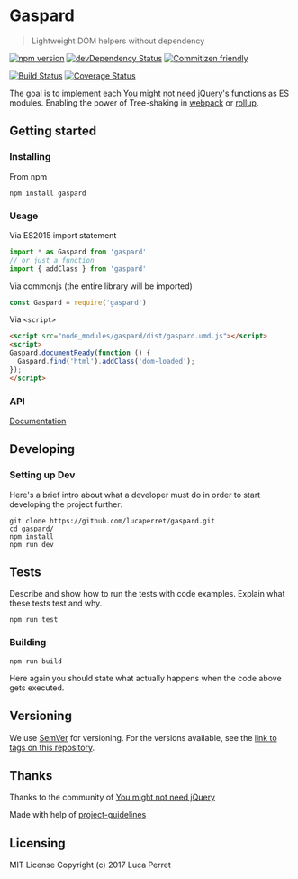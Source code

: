 # Gaspard
> Lightweight DOM helpers without dependency

[![npm version](https://badge.fury.io/js/gaspard.svg)](https://badge.fury.io/js/gaspard)
[![devDependency Status](https://david-dm.org/lucaperret/gaspard/dev-status.svg)](https://david-dm.org/lucaperret/gaspard.svg#info=devDependencies)
[![Commitizen friendly](https://img.shields.io/badge/commitizen-friendly-brightgreen.svg)](http://commitizen.github.io/cz-cli/)

[![Build Status](https://travis-ci.org/lucaperret/gaspard.svg?branch=master)](https://travis-ci.org/lucaperret/gaspard)
[![Coverage Status](https://coveralls.io/repos/github/lucaperret/gaspard/badge.svg?branch=master)](https://coveralls.io/github/lucaperret/gaspard?branch=master)

The goal is to implement each [You might not need jQuery](http://youmightnotneedjquery.com)'s functions as ES modules. Enabling the power of Tree-shaking in [webpack](https://webpack.js.org/guides/tree-shaking/) or [rollup](https://rollupjs.org/#tree-shaking).


## Getting started

### Installing

From npm
```shell
npm install gaspard
```

### Usage

Via ES2015 import statement
```javascript
import * as Gaspard from 'gaspard'
// or just a function
import { addClass } from 'gaspard'
```

Via commonjs (the entire library will be imported)
```javascript
const Gaspard = require('gaspard')
```

Via `<script>`
```html
<script src="node_modules/gaspard/dist/gaspard.umd.js"></script>
<script>
Gaspard.documentReady(function () {
  Gaspard.find('html').addClass('dom-loaded');
});
</script>
```

### API

[Documentation](https://github.com/lucaperret/gaspard/blob/master/docs/API.md)

## Developing

### Setting up Dev

Here's a brief intro about what a developer must do in order to start developing
the project further:

```shell
git clone https://github.com/lucaperret/gaspard.git
cd gaspard/
npm install
npm run dev
```

## Tests

Describe and show how to run the tests with code examples.
Explain what these tests test and why.

```shell
npm run test
```

### Building


```shell
npm run build
```

Here again you should state what actually happens when the code above gets
executed.

## Versioning

We use [SemVer](http://semver.org/) for versioning. For the versions available, see the [link to tags on this repository](/tags).


## Thanks

Thanks to the community of [You might not need jQuery](http://youmightnotneedjquery.com)

Made with help of [project-guidelines](https://github.com/wearehive/project-guidelines)

## Licensing

MIT License Copyright (c) 2017 Luca Perret
